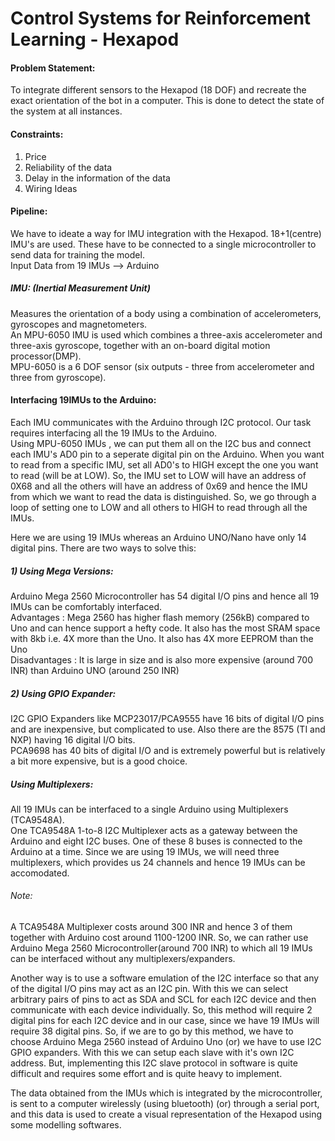 # Control   Systems   for   Reinforcement   Learning   -   Hexapod 
#### Problem Statement: 
To integrate different sensors to the Hexapod (18 DOF) and recreate the exact orientation of the bot in a computer. This is done to detect the state of the system at all instances.    
#### Constraints: 
1) Price    
2) Reliability of the data      
3) Delay in the information of the data    
4) Wiring Ideas     

#### Pipeline:   
We have to ideate a way for IMU integration with the Hexapod. 18+1(centre) IMU's are used. These have to be connected to a single microcontroller to send data for training the model.        
Input Data from 19 IMUs --> Arduino     

##### IMU: (Inertial Measurement Unit)     
Measures the orientation of a body using a combination of accelerometers, gyroscopes and magnetometers.      
An MPU-6050 IMU is used which combines a three-axis accelerometer and three-axis gyroscope, together with an on-board digital motion processor(DMP).      
MPU-6050 is a 6 DOF sensor (six outputs - three from accelerometer and three from gyroscope).     

#### Interfacing 19IMUs to the Arduino:   
Each IMU communicates with the Arduino through I2C protocol. Our task requires interfacing all the 19 IMUs to the Arduino.   
Using MPU-6050 IMUs , we can put them all on the I2C bus and connect each IMU's AD0 pin to a seperate digital pin on the Arduino. When you want to read from a specific IMU, set all AD0's to HIGH except the one you want to read (will be at LOW). So, the IMU set to LOW will have an address of 0X68 and all the others will have an address of 0x69 and hence the IMU from which we want to read the data is distinguished. So, we go through a loop of setting one to LOW and all others to HIGH to read through all the IMUs.     

Here we are using 19 IMUs whereas an Arduino UNO/Nano have only 14 digital pins. There are two ways to solve this:     
##### 1) Using Mega Versions: 
Arduino Mega 2560 Microcontroller has 54 digital I/O pins and hence all 19 IMUs can be comfortably interfaced.    
Advantages : Mega 2560 has higher flash memory (256kB) compared to Uno and can hence support a hefty code. It also has the most SRAM space with 8kb i.e. 4X more than the Uno. It also has 4X more EEPROM than the Uno        
Disadvantages : It is large in size and is also more expensive (around 700 INR) than Arduino UNO (around 250 INR)    

##### 2) Using GPIO Expander: 
I2C GPIO Expanders like MCP23017/PCA9555 have 16 bits of digital I/O pins and are inexpensive, but complicated to use. Also there are the 8575 (TI and NXP) having 16 digital I/O bits.     
PCA9698 has 40 bits of digital I/O and is extremely powerful but is relatively a bit more expensive, but is a good choice.    

##### Using Multiplexers:    
All 19 IMUs can be interfaced to a single Arduino using Multiplexers (TCA9548A).     
One TCA9548A 1-to-8 I2C Multiplexer acts as a gateway between the Arduino and eight I2C buses. One of these 8 buses is connected to the Arduino at a time. Since we are using 19 IMUs, we will need three multiplexers, which provides us 24 channels and hence 19 IMUs can be accomodated.       
###### Note: 
A TCA9548A Multiplexer costs around 300 INR and hence 3 of them together with Arduino cost around 1100-1200 INR. So, we can rather use Arduino Mega 2560 Microcontroller(around 700 INR) to which all 19 IMUs can be interfaced without any multiplexers/expanders.        

Another way is to use a software emulation of the I2C interface so that any of the digital I/O pins may act as an I2C pin. With this we can select arbitrary pairs of pins to act as SDA and SCL for each I2C device and then communicate with each device individually. So, this method will require 2 digital pins for each I2C device and in our case, since we have 19 IMUs will require 38 digital pins. So, if we are to go by this method, we have to choose Arduino Mega 2560 instead of Arduino Uno (or) we have to use I2C GPIO expanders. With this we can setup each slave with it's own I2C address. But, implementing this I2C slave protocol in software is quite difficult and requires some effort and is quite heavy to implement.       

The data obtained from the IMUs which is integrated by the microcontroller, is sent to a computer wirelessly (using bluetooth) (or) through a serial port, and this data is used to create a visual representation of the Hexapod using some modelling softwares.





